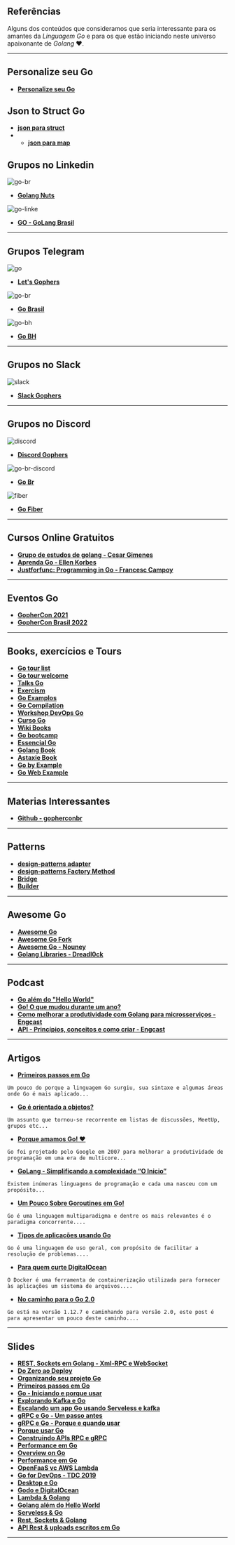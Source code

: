 ## Referências

Alguns dos conteúdos que consideramos que seria interessante para os amantes da *Linguagem Go* e para os que estão iniciando neste universo apaixonante de *Golang* ❤️. 
***

## Personalize seu Go
* **[Personalize seu Go](https://gopherize.me/)**

## Json to Struct Go

* **[json para struct](https://mholt.github.io/json-to-go/)**
* * **[json para map](https://rodrigo-brito.github.io/json-to-go-map/)**
  
## Grupos no Linkedin

![go-br](https://user-images.githubusercontent.com/31008900/145086015-0c73488a-33e0-47b1-af7a-a218e788b9c5.png)
* **[Golang Nuts](https://www.linkedin.com/groups/3712244/)**

![go-linke](https://user-images.githubusercontent.com/31008900/145089344-8eb54445-9909-44eb-910c-e2a54445b3e3.png)
* **[GO - GoLang Brasil](https://www.linkedin.com/groups/12444017/)**
***

## Grupos Telegram

![go](https://user-images.githubusercontent.com/31008900/145082563-9dbfe808-ee4e-460a-8334-cba36deb5220.png)
* **[Let's Gophers](https://t.me/letsgophers)**

![go-br](https://user-images.githubusercontent.com/31008900/145082658-cfb3ed7a-38c3-4def-9668-5e6ce17b8019.png)
* **[Go Brasil](https://t.me/go_br)**

![go-bh](https://user-images.githubusercontent.com/31008900/145082708-267eb39f-1f22-47c7-b124-d16d8d949e61.png)
* **[Go BH](https://t.me/go_bh)**
***

## Grupos no Slack

![slack](https://user-images.githubusercontent.com/31008900/145082751-d624dca7-0261-48cb-a0d6-7dc9eeebfc6f.png)
* **[Slack Gophers](https://gophers.slack.com/)**
***

## Grupos no Discord

![discord](https://user-images.githubusercontent.com/31008900/145082782-af7cbb5a-dbcb-42a7-b030-945ec7e7e2dd.png)
* **[Discord Gophers](https://discord.gg/wGdtwgAK)**

![go-br-discord](https://user-images.githubusercontent.com/31008900/145087301-39f72870-5961-4af9-b850-4bd8c6bf47ad.png)
* **[Go Br](https://discord.gg/AEWFttuS)**

![fiber](https://user-images.githubusercontent.com/31008900/145087957-bc373fca-1f92-4fad-ae86-0d122a8e3617.png)
* **[Go Fiber](https://discord.com/invite/bSnH7db)**
***

## Cursos Online Gratuitos

* **[Grupo de estudos de golang - Cesar Gimenes](https://www.youtube.com/channel/UCxRoRvJi7NbC2boKAV70t_g)**
* **[Aprenda Go - Ellen Korbes](https://www.youtube.com/channel/UCxD5EE0H7qOhRr0tIVsOZPQ)**
* **[Justforfunc: Programming in Go - Francesc Campoy](https://www.youtube.com/c/JustForFunc/videos)**
***

## Eventos Go
* **[GopherCon 2021](https://www.youtube.com/watch?v=35eIxI_n5ZM)** 
* **[GopherCon Brasil 2022](https://gopherconbr.org/)**
***

## Books, exercícios e Tours

* **[Go tour list](https://go.dev/tour/list)**
* **[Go tour welcome](https://go.dev/tour/welcome/1)**
* **[Talks Go](https://github.com/gobelohorizonte/gotalks)**
* **[Exercism](https://exercism.org/tracks/go)**
* **[Go Examplos](https://github.com/jeffotoni/goexample)**
* **[Go Compilation](https://github.com/jeffotoni/gocompilation)**
* **[Workshop DevOps Go](https://github.com/jeffotoni/goworkshopdevops)**
* **[Curso Go](https://github.com/jeffotoni/codenation.dev)**
* **[Wiki Books](https://github.com/golang/go/wiki/Books)**
* **[Go bootcamp](https://www.golangbootcamp.com/book/)**
* **[Essencial Go](https://www.programming-books.io/essential/go/)**
* **[Golang Book](https://www.golang-book.com/)**
* **[Astaxie Book](https://astaxie.gitbooks.io/build-web-application-with-golang/content/pt-br/)**
* **[Go by Example](https://gobyexample.com/)**
* **[Go Web Example](https://gowebexamples.com/templates)**
***

## Materias Interessantes

* **[Github - gopherconbr](https://github.com/gopherconbr/gopherconbr.org)**
***

## Patterns

* **[design-patterns adapter](https://refactoring.guru/pt-br/design-patterns/adapter/go/example)**
* **[design-patterns Factory Method](https://refactoring.guru/pt-br/design-patterns/factory-method/go/example)**
* **[Bridge](https://refactoring.guru/pt-br/design-patterns/bridge/go/example)**
* **[Builder](https://refactoring.guru/pt-br/design-patterns/builder/go/example)**
***

## Awesome Go

* **[Awesome Go](https://go.libhunt.com/)**
* **[Awesome Go Fork](https://ma124.github.io/awesome-go-fork/)**
* **[Awesome Go - Nouney](https://github.com/nouney/awesome-go)**
* **[Golang Libraries - Dreadl0ck](https://github.com/dreadl0ck/golang-libs)**
***

## Podcast

* **[Go além do "Hello World"](https://open.spotify.com/episode/4ftCLrN0Zf8TVVRKEqhAdF?go=1&sp_cid=6537e811b177994ef3969d14520b7d74&utm_source=embed_player_p&utm_medium=desktop&nd=1)**
* **[Go! O que mudou durante um ano?](https://open.spotify.com/episode/7gW4c94bV8ZWlDxM5bqeRp?go=1&sp_cid=6537e811b177994ef3969d14520b7d74&utm_source=embed_player_p&utm_medium=desktop&nd=1)**
* **[Como melhorar a produtividade com Golang para microsserviços - Engcast](https://open.spotify.com/episode/0utzxhGX9fF72PPDzMK23Q?go=1&sp_cid=6537e811b177994ef3969d14520b7d74&utm_source=embed_player_p&utm_medium=desktop&nd=1)**
* **[API - Princípios, conceitos e como criar - Engcast](https://open.spotify.com/episode/7xMeFs3KjbYcXksm2gZmfB?go=1&sp_cid=6537e811b177994ef3969d14520b7d74&utm_source=embed_player_p&utm_medium=desktop&nd=1)**
***

## Artigos

* **[Primeiros passos em Go](https://jeffotoni.medium.com/primeiros-passos-em-go-e1e28b7ff5d3)**
```
Um pouco do porque a linguagem Go surgiu, sua sintaxe e algumas áreas onde Go é mais aplicado... 
```
* **[Go é orientado a objetos?](https://jeffotoni.medium.com/go-%C3%A9-orientada-a-objetos-f600d226b1f6)**
```
Um assunto que tornou-se recorrente em listas de discussões, MeetUp, grupos etc... 
```
* **[Porque amamos Go! ❤️](https://jeffotoni.medium.com/porque-amamos-go-ea27ec919c53)**
```
Go foi projetado pelo Google em 2007 para melhorar a produtividade de programação em uma era de multicore... 
```
* **[GoLang - Simplificando a complexidade “O Inicio”](https://jeffotoni.medium.com/golang-simplificando-a-complexidade-o-inicio-145371d67711)**
```
Existem inúmeras linguagens de programação e cada uma nasceu com um propósito... 
```
* **[Um Pouco Sobre Goroutines em Go!](https://www.linkedin.com/pulse/goroutines-e-concorr%C3%AAncia-jefferson-otoni-lima/)**
```
Go é uma linguagem multiparadigma e dentre os mais relevantes é o paradigma concorrente.... 
```
* **[Tipos de aplicações usando Go](https://www.linkedin.com/pulse/tipos-de-aplica%C3%A7%C3%B5es-usando-go-jefferson-otoni-lima/)**
```
Go é uma linguagem de uso geral, com propósito de facilitar a resolução de problemas.... 
```
* **[Para quem curte DigitalOcean](https://www.linkedin.com/pulse/para-quem-curte-digital-ocean-jefferson-otoni-lima/)**
```
O Docker é uma ferramenta de containerização utilizada para fornecer às aplicações um sistema de arquivos.... 
```
* **[No caminho para o Go 2.0](https://www.linkedin.com/pulse/caminho-para-o-go-20-jefferson-otoni-lima/)**
```
Go está na versão 1.12.7 e caminhando para versão 2.0, este post é para apresentar um pouco deste caminho.... 
```
***

## Slides

* **[REST, Sockets em Golang -  Xml-RPC e WebSocket](https://go-talks.appspot.com/github.com/gobelohorizonte/gotalks/restful.slide#1)**
* **[Do Zero ao Deploy](https://go-talks.appspot.com/github.com/gobelohorizonte/gotalks/restful.slide#1)**
* **[Organizando seu projeto Go](https://speakerdeck.com/jeffotoni/organizando-seu-projeto-go)**
* **[Primeiros passos em Go](https://speakerdeck.com/jeffotoni/primeiros-passos-em-go)**
* **[Go - Iniciando e porque usar](https://speakerdeck.com/jeffotoni/go-iniciando-e-por-que-usar)**
* **[Explorando Kafka e Go](https://speakerdeck.com/jeffotoni/kafka-e-go)**
* **[Escalando um app Go usando Serveless e kafka](https://speakerdeck.com/jeffotoni/escalando-um-app-go-usando-serverless-e-kafka)**
* **[gRPC e Go - Um passo antes](https://speakerdeck.com/jeffotoni/grpc-e-go-um-passo-antes)**
* **[gRPC e Go - Porque e quando usar](https://speakerdeck.com/jeffotoni/grpc-e-go-porque-e-quando-usar)**
* **[Porque usar Go](https://speakerdeck.com/jeffotoni/porque-usar-go)**
* **[Construindo APIs RPC e gRPC](https://speakerdeck.com/jeffotoni/construindo-apis-rpc-e-grpc)**
* **[Performance em Go](https://speakerdeck.com/jeffotoni/performance-em-go)**
* **[Overview on Go](https://speakerdeck.com/jeffotoni/overview-on-go)**
* **[Performance em Go](https://speakerdeck.com/jeffotoni/performance-em-go)**
* **[OpenFaaS vc AWS Lambda](https://speakerdeck.com/jeffotoni/openfaas-vs-aws-lambda)**
* **[Go for DevOps - TDC 2019](https://speakerdeck.com/jeffotoni/tdc-2019-bh)**
* **[Desktop e Go](https://speakerdeck.com/jeffotoni/desktop-e-go)**
* **[Godo e DigitalOcean](https://speakerdeck.com/jeffotoni/godo-e-digitalocean)**
* **[Lambda & Golang](https://speakerdeck.com/jeffotoni/lambda-and-golang)**
* **[Golang além do Hello World](https://speakerdeck.com/jeffotoni/golang-alem-do-hello-world)**
* **[Serveless & Go](https://speakerdeck.com/jeffotoni/serverless-and-go)**
* **[Rest, Sockets & Golang](https://speakerdeck.com/jeffotoni/rest-sockets-and-golang)**
* **[API Rest & uploads escritos em Go](https://speakerdeck.com/jeffotoni/api-rest-and-uploads-escrito-em-go)**
***
